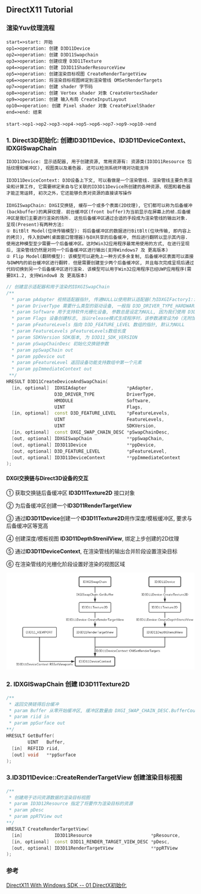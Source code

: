 ## DirectX11 Tutorial

### 渲染Yuv纹理流程

```flow
start=>start: 开始
op1=>operation: 创建 D3D11Device
op2=>operation: 创建 D3D11Swapchain
op3=>operation: 创建纹理 D3D11Texture
op4=>operation: 创建 ID3D11ShaderResourceView
op5=>operation: 创建渲染目标视图 CreateRenderTargetView
op6=>operation: 将渲染目标视图绑定到渲染管线 OMSetRenderTargets
op7=>operation: 创建 shader 字节码
op8=>operation: 创建 Vertex shader 对象 CreateVertexShader
op9=>operation: 创建 输入布局 CreateInputLayout
op10=>operation: 创建 Pixel shader 对象 CreatePixelShader
end=>end: 结束

start->op1->op2->op3->op4->op5->op6->op7->op9->op10->end
```





### 1. Direct3D初始化: 创建ID3D11Device、ID3D11DeviceContext、IDXGISwapChain

```中文
ID3D11Device: 显示适配器, 用于创建资源, 常用资源有: 资源类(ID3D11Resource 包括纹理和缓冲区), 视图类以及着色器. 还可以检测系统环境对功能支持

ID3D11DeviceContext: D3D设备上下文, 可以看做是一个渲染管线. 渲染管线主要负责渲染和计算工作, 它需要绑定来自与它关联的ID3D11Device所创建的各种资源、视图和着色器才能正常运转, 初次之外，它还能够负责对资源的直接读写操作

IDXGISwapChain: DXGI交换链, 缓存一个或多个表面(2D纹理), 它们都可以称为后备缓冲(backbuffer)的离屏纹理. 前台缓冲区(front buffer)为当前显示在屏幕上的帧.后备缓冲区是我们主要进行渲染的场所. 这些后备缓冲区通过合适的手段成为渲染管线的输出对象. 呈现(Present)有两种方法:
① BitBlt Model(位块传输模型): 将后备缓冲区的数据进行BitBlt(位块传输, 即内容上的拷贝), 传入到DWM(桌面窗口管理器)与DX共享的后备缓冲, 然后进行翻转以显示其内容. 使用这种模型至少需要一个后备缓冲区。这时Win32应用程序最常用使用的方式, 在进行呈现后, 渲染管线仍然是对同一个后备缓冲区进行输出(支持Windows7 及 更高版本)
② Flip Model(翻转模型): 该模型可以避免上一种方式多余复制, 后备缓冲区表面可以直接与DWM内的前台缓冲区进行翻转. 但是需要创建至少两个后备缓冲区, 并且每次完成呈现后通过代码切换到另一个后备缓冲区进行渲染. 该模型可以用于Win32应用程序已经UWP应用程序(需要DX1.2, 支持Window8 及 更高版本)
```



```C++
// 创建显示适配器和用于渲染的IDXGISwapChain
/**
  * param pAdapter 视频适配器指针, 传递NULL以使用默认适配器(为IDXGIFactory1::EnumAdapters枚举的第一个适配器)
  * param DriverType 需要什么类型的驱动设备, 一般指 D3D_DRIVER_TYPE_HARDWARE 
  * param Software 用于支持软件光栅化设备, 参数总是设定为NULL, 因为我们使用 D3D_DRIVER_TYPE_HARDWARE 类型即硬件渲染, 若使用此功能需要安装一个软件光栅化设备
  * param Flags 设备创建标志, 当以release模式生成程序时，该参数通常设为0（无附加标志值）；当以debug模式生成程序时，该参数应设为：D3D11_CREATE_DEVICE_DEBUG用以激活调试层
  * param pFeatureLevels 指向 D3D_FEATURE_LEVEL 数组的指针, 默认为NULL
  * param FeatureLevels pFeatureLevels数组长度
  * param SDKVersion SDK版本, 为 D3D11_SDK_VERSION
  * param pSwapChainDesc 初始化交换链参数
  * param ppSwapChain out
  * param ppDevice out
  * param pFeatureLevel 返回设备功能支持数组中第一个元素
  * param ppImmediateContext out
 **/
HRESULT D3D11CreateDeviceAndSwapChain(
  [in, optional]  IDXGIAdapter               *pAdapter,
                  D3D_DRIVER_TYPE            DriverType,
                  HMODULE                    Software,
                  UINT                       Flags,
  [in, optional]  const D3D_FEATURE_LEVEL    *pFeatureLevels,
                  UINT                       FeatureLevels,
                  UINT                       SDKVersion,
  [in, optional]  const DXGI_SWAP_CHAIN_DESC *pSwapChainDesc,
  [out, optional] IDXGISwapChain             **ppSwapChain,
  [out, optional] ID3D11Device               **ppDevice,
  [out, optional] D3D_FEATURE_LEVEL          *pFeatureLevel,
  [out, optional] ID3D11DeviceContext        **ppImmediateContext
);
```



#### DXGI交换链与Direct3D设备的交互

① 获取交换链后备缓冲区 **ID3D11Texture2D** 接口对象

② 为后备缓冲区创建一个**ID3D11RenderTargetView**

③ 通过**ID3D11Device**创建一个**ID3D11Texture2D**用作深度/模板缓冲区, 要求与后备缓冲区等宽高

④ 创建深度/模板视图 **ID3D11DepthStrenilView**, 绑定上步创建的2D纹理

⑤ 通过**ID3D11DeviceContext**, 在渲染管线的输出合并阶段设置渲染目标

⑥ 在渲染管线的光栅化阶段设置好渲染的视图区域

![image-01](https://github.com/mingxingren/Notes/raw/master/resource/photo/image-2022031601.png)



### 2. IDXGISwapChain 创建 ID3D11Texture2D

```C++
/**
 * 返回交换链得后台缓冲
 * param Buffer 从零开始缓冲区, 缓冲区数量由 DXGI_SWAP_CHAIN_DESC.BufferCount 指定
 * param riid in
 * param ppSurface out
**/
HRESULT GetBuffer(
        UINT   Buffer,
  [in]  REFIID riid,
  [out] void   **ppSurface
);
```



### 3.ID3D11Device::CreateRenderTargetView 创建渲染目标视图

```cpp
/**
 * 创建用于访问资源数据的渲染目标视图
 * param ID3D12Resource 指定了将要作为渲染目标的资源
 * param pDesc 
 * param ppRTView out
**/
HRESULT CreateRenderTargetView(
  [in]            ID3D11Resource                      *pResource,
  [in, optional]  const D3D11_RENDER_TARGET_VIEW_DESC *pDesc,
  [out, optional] ID3D11RenderTargetView              **ppRTView
);
```



### 参考

[DirectX11 With Windows SDK -- 01 DirectX初始化](https://www.cnblogs.com/X-Jun/p/9069608.html)


